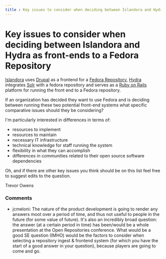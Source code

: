 ```yaml
---
title : Key issues to consider when deciding between Islandora and Hydra as front-ends to a Fedora Repository
---
```

Key issues to consider when deciding between Islandora and Hydra as front-ends to a Fedora Repository
=====================
[Islandora](http://islandora.ca) uses [Drupal](http://drupal.org/) as a
frontend for a [Fedora Repository](http://fedora-commons.org/),
[Hydra](https://wiki.duraspace.org/display/hydra/The+Hydra+Project)
integrates [Solr](http://lucene.apache.org/solr/) with a fedora
repository and serves as a [Ruby on Rails](http://rubyonrails.org/)
platform for running the front end to a Fedora repository.

If an organization has decided they want to use Fedora and is deciding
between running these two potential front-end systems what specific
comparative issues should they be considering?

I'm particularly interested in differences in terms of:

-   resources to implement
-   resources to maintain
-   necessary IT infrastructure
-   technical knowledge for staff running the system
-   flexibility in what they can accomplish
-   differences in communities related to their open source software
    dependencies

Oh, and if there are other key issues you think should be on this list
feel free to suggest edits to the question.

Trevor Owens

### Comments ###
* jcmeloni: The nature of the product development is going to render any answers
moot over a period of time, and thus not useful to people in the future
(for some value of future). It's also an incredibly broad question: the
answer (at a certain period in time) has been/would be a whole
presentation at the Open Repositories conference. What would be a good
SE question (IMHO) would be the factors to consider when selecting a
repository ingest & frontend system (for which you have the start of a
good answer in your question), because players are going to come and go.


